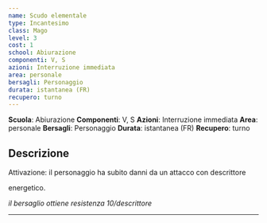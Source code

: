 ```yaml
---
name: Scudo elementale
type: Incantesimo
class: Mago
level: 3
cost: 1
school: Abiurazione
componenti: V, S
azioni: Interruzione immediata
area: personale
bersagli: Personaggio
durata: istantanea (FR)
recupero: turno
---
```

**Scuola**: Abiurazione
**Componenti**: V, S
**Azioni**: Interruzione immediata
**Area**: personale
**Bersagli**: Personaggio
**Durata**: istantanea (FR)
**Recupero**: turno

**Descrizione**
-

Attivazione: il personaggio ha subito danni da un attacco con descrittore

energetico.

*il bersaglio ottiene resistenza 10/descrittore*

---